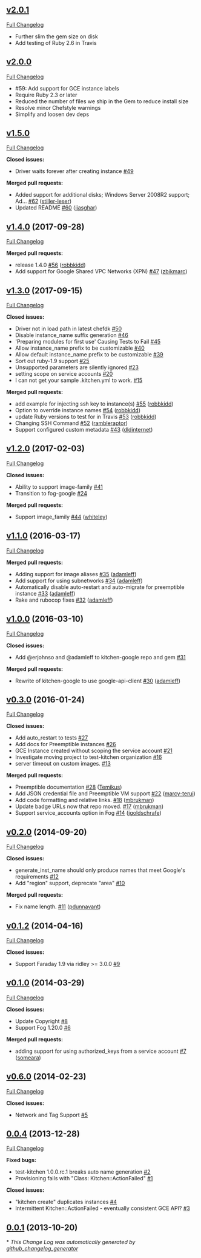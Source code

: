 ## [v2.0.1](https://github.com/test-kitchen/kitchen-google/tree/v2.0.1)

[Full Changelog](https://github.com/test-kitchen/kitchen-google/compare/v2.0.0...v2.0.1)

- Further slim the gem size on disk
- Add testing of Ruby 2.6 in Travis

## [v2.0.0](https://github.com/test-kitchen/kitchen-google/tree/v2.0.0)

[Full Changelog](https://github.com/test-kitchen/kitchen-google/compare/v1.5.0...v2.0.0)

 * #59: Add support for GCE instance labels
 * Require Ruby 2.3 or later
 * Reduced the number of files we ship in the Gem to reduce install size
 * Resolve minor Chefstyle warnings
 * Simplify and loosen dev deps

## [v1.5.0](https://github.com/test-kitchen/kitchen-google/tree/v1.5.0)

[Full Changelog](https://github.com/test-kitchen/kitchen-google/compare/v1.4.0...v1.5.0)

**Closed issues:**

- Driver waits forever after creating instance [\#49](https://github.com/test-kitchen/kitchen-google/issues/49)

**Merged pull requests:**

- Added support for additional disks; Windows Server 2008R2 support; Ad… [\#62](https://github.com/test-kitchen/kitchen-google/pull/62) ([stiller-leser](https://github.com/stiller-leser))
- Updated README [\#60](https://github.com/test-kitchen/kitchen-google/pull/60) ([jjasghar](https://github.com/jjasghar))

## [v1.4.0](https://github.com/test-kitchen/kitchen-google/tree/v1.4.0) (2017-09-28)
[Full Changelog](https://github.com/test-kitchen/kitchen-google/compare/v1.3.0...v1.4.0)

**Merged pull requests:**

- release 1.4.0 [\#56](https://github.com/test-kitchen/kitchen-google/pull/56) ([robbkidd](https://github.com/robbkidd))
- Add support for Google Shared VPC Networks \(XPN\) [\#47](https://github.com/test-kitchen/kitchen-google/pull/47) ([zbikmarc](https://github.com/zbikmarc))

## [v1.3.0](https://github.com/test-kitchen/kitchen-google/tree/v1.3.0) (2017-09-15)
[Full Changelog](https://github.com/test-kitchen/kitchen-google/compare/v1.2.0...v1.3.0)

**Closed issues:**

- Driver not in load path in latest chefdk [\#50](https://github.com/test-kitchen/kitchen-google/issues/50)
- Disable instance\_name suffix generation [\#46](https://github.com/test-kitchen/kitchen-google/issues/46)
- 'Preparing modules for first use' Causing Tests to Fail [\#45](https://github.com/test-kitchen/kitchen-google/issues/45)
- Allow instance\_name prefix to be customizable [\#40](https://github.com/test-kitchen/kitchen-google/issues/40)
- Allow default instance\_name prefix to be customizable [\#39](https://github.com/test-kitchen/kitchen-google/issues/39)
- Sort out ruby-1.9 support [\#25](https://github.com/test-kitchen/kitchen-google/issues/25)
- Unsupported parameters are silently ignored [\#23](https://github.com/test-kitchen/kitchen-google/issues/23)
- setting scope on service accounts [\#20](https://github.com/test-kitchen/kitchen-google/issues/20)
- I can not get your sample .kitchen.yml to work. [\#15](https://github.com/test-kitchen/kitchen-google/issues/15)

**Merged pull requests:**

- add example for injecting ssh key to instance\(s\) [\#55](https://github.com/test-kitchen/kitchen-google/pull/55) ([robbkidd](https://github.com/robbkidd))
- Option to override instance names [\#54](https://github.com/test-kitchen/kitchen-google/pull/54) ([robbkidd](https://github.com/robbkidd))
- update Ruby versions to test for in Travis [\#53](https://github.com/test-kitchen/kitchen-google/pull/53) ([robbkidd](https://github.com/robbkidd))
- Changing SSH Command [\#52](https://github.com/test-kitchen/kitchen-google/pull/52) ([rambleraptor](https://github.com/rambleraptor))
- Support configured custom metadata [\#43](https://github.com/test-kitchen/kitchen-google/pull/43) ([dldinternet](https://github.com/dldinternet))

## [v1.2.0](https://github.com/test-kitchen/kitchen-google/tree/v1.2.0) (2017-02-03)
[Full Changelog](https://github.com/test-kitchen/kitchen-google/compare/v1.1.0...v1.2.0)

**Closed issues:**

- Ability to support image-family [\#41](https://github.com/test-kitchen/kitchen-google/issues/41)
- Transition to fog-google [\#24](https://github.com/test-kitchen/kitchen-google/issues/24)

**Merged pull requests:**

- Support image\_family [\#44](https://github.com/test-kitchen/kitchen-google/pull/44) ([whiteley](https://github.com/whiteley))

## [v1.1.0](https://github.com/test-kitchen/kitchen-google/tree/v1.1.0) (2016-03-17)
[Full Changelog](https://github.com/test-kitchen/kitchen-google/compare/v1.0.0...v1.1.0)

**Merged pull requests:**

- Adding support for image aliases [\#35](https://github.com/test-kitchen/kitchen-google/pull/35) ([adamleff](https://github.com/adamleff))
- Add support for using subnetworks [\#34](https://github.com/test-kitchen/kitchen-google/pull/34) ([adamleff](https://github.com/adamleff))
- Automatically disable auto-restart and auto-migrate for preemptible instance [\#33](https://github.com/test-kitchen/kitchen-google/pull/33) ([adamleff](https://github.com/adamleff))
- Rake and rubocop fixes [\#32](https://github.com/test-kitchen/kitchen-google/pull/32) ([adamleff](https://github.com/adamleff))

## [v1.0.0](https://github.com/test-kitchen/kitchen-google/tree/v1.0.0) (2016-03-10)
[Full Changelog](https://github.com/test-kitchen/kitchen-google/compare/v0.3.0...v1.0.0)

**Closed issues:**

- Add @erjohnso and @adamleff to kitchen-google repo and gem [\#31](https://github.com/test-kitchen/kitchen-google/issues/31)

**Merged pull requests:**

- Rewrite of kitchen-google to use google-api-client [\#30](https://github.com/test-kitchen/kitchen-google/pull/30) ([adamleff](https://github.com/adamleff))

## [v0.3.0](https://github.com/test-kitchen/kitchen-google/tree/v0.3.0) (2016-01-24)
[Full Changelog](https://github.com/test-kitchen/kitchen-google/compare/v0.2.0...v0.3.0)

**Closed issues:**

- Add auto\_restart to tests [\#27](https://github.com/test-kitchen/kitchen-google/issues/27)
- Add docs for Preemptible instances [\#26](https://github.com/test-kitchen/kitchen-google/issues/26)
- GCE Instance created without scoping the service account [\#21](https://github.com/test-kitchen/kitchen-google/issues/21)
- Investigate moving project to test-kitchen organization [\#16](https://github.com/test-kitchen/kitchen-google/issues/16)
- server timeout on custom images.  [\#13](https://github.com/test-kitchen/kitchen-google/issues/13)

**Merged pull requests:**

- Preemptible documentation [\#28](https://github.com/test-kitchen/kitchen-google/pull/28) ([Temikus](https://github.com/Temikus))
- Add JSON credential file and Preemptible VM support [\#22](https://github.com/test-kitchen/kitchen-google/pull/22) ([marcy-terui](https://github.com/marcy-terui))
- Add code formatting and relative links. [\#18](https://github.com/test-kitchen/kitchen-google/pull/18) ([mbrukman](https://github.com/mbrukman))
- Update badge URLs now that repo moved. [\#17](https://github.com/test-kitchen/kitchen-google/pull/17) ([mbrukman](https://github.com/mbrukman))
- Support service\_accounts option in Fog [\#14](https://github.com/test-kitchen/kitchen-google/pull/14) ([jgoldschrafe](https://github.com/jgoldschrafe))

## [v0.2.0](https://github.com/test-kitchen/kitchen-google/tree/v0.2.0) (2014-09-20)
[Full Changelog](https://github.com/test-kitchen/kitchen-google/compare/v0.1.2...v0.2.0)

**Closed issues:**

- generate\_inst\_name should only produce names that meet Google's requirements [\#12](https://github.com/test-kitchen/kitchen-google/issues/12)
- Add "region" support, deprecate "area" [\#10](https://github.com/test-kitchen/kitchen-google/issues/10)

**Merged pull requests:**

- Fix name length. [\#11](https://github.com/test-kitchen/kitchen-google/pull/11) ([pdunnavant](https://github.com/pdunnavant))

## [v0.1.2](https://github.com/test-kitchen/kitchen-google/tree/v0.1.2) (2014-04-16)
[Full Changelog](https://github.com/test-kitchen/kitchen-google/compare/v0.1.0...v0.1.2)

**Closed issues:**

- Support Faraday 1.9 via ridley \>= 3.0.0 [\#9](https://github.com/test-kitchen/kitchen-google/issues/9)

## [v0.1.0](https://github.com/test-kitchen/kitchen-google/tree/v0.1.0) (2014-03-29)
[Full Changelog](https://github.com/test-kitchen/kitchen-google/compare/v0.6.0...v0.1.0)

**Closed issues:**

- Update Copyright [\#8](https://github.com/test-kitchen/kitchen-google/issues/8)
- Support Fog 1.20.0 [\#6](https://github.com/test-kitchen/kitchen-google/issues/6)

**Merged pull requests:**

- adding support for using authorized\_keys from a service account [\#7](https://github.com/test-kitchen/kitchen-google/pull/7) ([someara](https://github.com/someara))

## [v0.6.0](https://github.com/test-kitchen/kitchen-google/tree/v0.6.0) (2014-02-23)
[Full Changelog](https://github.com/test-kitchen/kitchen-google/compare/0.0.4...v0.6.0)

**Closed issues:**

- Network and Tag Support [\#5](https://github.com/test-kitchen/kitchen-google/issues/5)

## [0.0.4](https://github.com/test-kitchen/kitchen-google/tree/0.0.4) (2013-12-28)
[Full Changelog](https://github.com/test-kitchen/kitchen-google/compare/0.0.1...0.0.4)

**Fixed bugs:**

- test-kitchen 1.0.0.rc.1 breaks auto name generation [\#2](https://github.com/test-kitchen/kitchen-google/issues/2)
- Provisioning fails with "Class: Kitchen::ActionFailed" [\#1](https://github.com/test-kitchen/kitchen-google/issues/1)

**Closed issues:**

- "kitchen create" duplicates instances [\#4](https://github.com/test-kitchen/kitchen-google/issues/4)
- Intermittent Kitchen::ActionFailed - eventually consistent GCE API? [\#3](https://github.com/test-kitchen/kitchen-google/issues/3)

## [0.0.1](https://github.com/test-kitchen/kitchen-google/tree/0.0.1) (2013-10-20)


\* *This Change Log was automatically generated by [github_changelog_generator](https://github.com/skywinder/Github-Changelog-Generator)*
